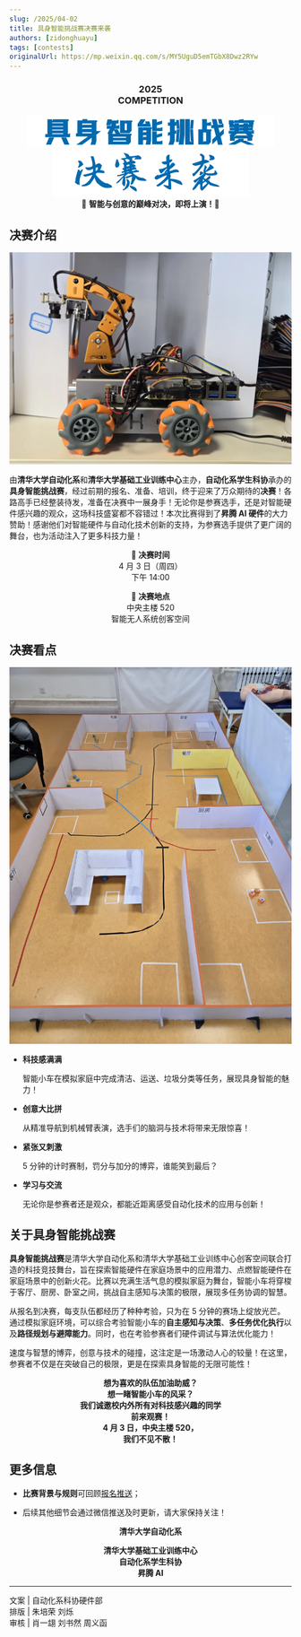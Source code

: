 ```yaml
---
slug: /2025/04-02
title: 具身智能挑战赛决赛来袭
authors: [zidonghuayu]
tags: [contests]
originalUrl: https://mp.weixin.qq.com/s/MY5UguD5emTGbX8Dwz2RYw
---
```


<center>

<h3>2025<br />COMPETITION</h3>

![具身智能挑战赛](img/1.webp) ![决赛来袭](img/2.webp)  
🎉 <strong>智能与创意的巅峰对决，即将上演！</strong>🎉</center>

<!--truncate-->

## 决赛介绍

![智能小车](img/3.webp)

由**清华大学自动化系**和**清华大学基础工业训练中心**主办，**自动化系学生科协**承办的**具身智能挑战赛**，经过前期的报名、准备、培训，终于迎来了万众期待的**决赛**！各路高手已经整装待发，准备在决赛中一展身手！无论你是参赛选手，还是对智能硬件感兴趣的观众，这场科技盛宴都不容错过！本次比赛得到了**昇腾 AI 硬件**的大力赞助！感谢他们对智能硬件与自动化技术创新的支持，为参赛选手提供了更广阔的舞台，也为活动注入了更多科技力量！

<center>

📅 **决赛时间**  
4 月 3 日（周四）  
下午 14:00

📍 **决赛地点**  
中央主楼 520  
智能无人系统创客空间</center>

## 决赛看点

![比赛场地](img/4.webp)

- **科技感满满**

  智能小车在模拟家庭中完成清洁、运送、垃圾分类等任务，展现具身智能的魅力！

- **创意大比拼**

  从精准导航到机械臂表演，选手们的脑洞与技术将带来无限惊喜！

- **紧张又刺激**

  5 分钟的计时赛制，罚分与加分的博弈，谁能笑到最后？

- **学习与交流**

  无论你是参赛者还是观众，都能近距离感受自动化技术的应用与创新！

## 关于具身智能挑战赛

**具身智能挑战赛**是清华大学自动化系和清华大学基础工业训练中心创客空间联合打造的科技竞技舞台，旨在探索智能硬件在家庭场景中的应用潜力、点燃智能硬件在家庭场景中的创新火花。比赛以充满生活气息的模拟家庭为舞台，智能小车将穿梭于客厅、厨房、卧室之间，挑战自主感知与决策的极限，展现多任务协调的智慧。

从报名到决赛，每支队伍都经历了种种考验，只为在 5 分钟的赛场上绽放光芒。通过模拟家庭环境，可以综合考验智能小车的**自主感知与决策**、**多任务优化执行**以及**路径规划与避障能力**。同时，也在考验参赛者们硬件调试与算法优化能力！

速度与智慧的博弈，创意与技术的碰撞，这注定是一场激动人心的较量！在这里，参赛者不仅是在突破自己的极限，更是在探索具身智能的无限可能性！<center>

<strong>想为喜欢的队伍加油助威？  
想一睹智能小车的风采？  
我们诚邀校内外所有对科技感兴趣的同学  
前来观赛！  
4 月 3 日，中央主楼 520，  
我们不见不散！</strong></center>

## 更多信息

- **比赛背景与规则**可回顾[报名推送](/blog/2025/02-27)；

- 后续其他细节会通过微信推送及时更新，请大家保持关注！

<center>
<strong>清华大学自动化系

清华大学基础工业训练中心  
自动化系学生科协  
昇腾 AI</strong></center>

---

文案 | 自动化系科协硬件部  
排版 | 朱培荣 刘烁  
审核 | 肖一翃 刘书然 周义函
